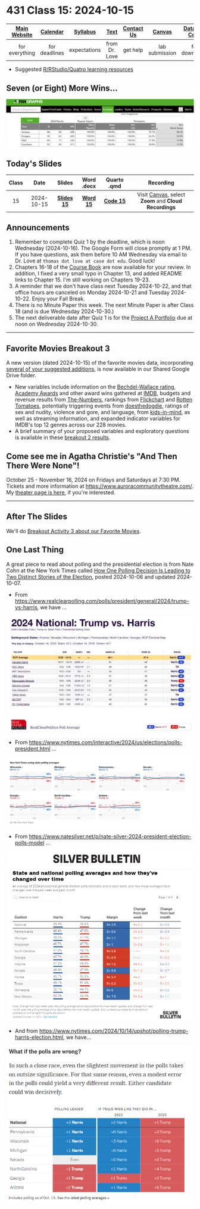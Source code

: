 # 431 Class 15: 2024-10-15

[Main Website](https://thomaselove.github.io/431-2024/) | [Calendar](https://thomaselove.github.io/431-2024/calendar.html) | [Syllabus](https://thomaselove.github.io/431-syllabus-2024/) | [Text](https://thomaselove.github.io/431-book/) | [Contact Us](https://thomaselove.github.io/431-2024/contact.html) | [Canvas](https://canvas.case.edu) | [Data and Code](https://github.com/THOMASELOVE/431-data)
:-----------: | :--------------: | :----------: | :---------: | :-------------: | :-----------: | :------------:
for everything | for deadlines | expectations | from Dr. Love | get help | lab submission | for downloads

- Suggested [R/RStudio/Quatro learning resources](https://thomaselove.github.io/431-2024/resources.html)

## Seven (or Eight) More Wins...

![](fg_2024-10-14.png)

## Today's Slides

Class | Date | Slides | Word .docx | Quarto .qmd | Recording
:---: | :--------: | :------: | :------: | :------: | :-------------:
15 | 2024-10-15 | **[Slides 15](https://thomaselove.github.io/431-slides-2024/class15.html)** | **[Word 15](https://thomaselove.github.io/431-slides-2024/class15w.docx)** | **[Code 15](https://github.com/THOMASELOVE/431-slides-2024/blob/main/class15.qmd)** | Visit [Canvas](https://canvas.case.edu/), select **Zoom** and **Cloud Recordings**

## Announcements

1. Remember to complete Quiz 1 by the deadline, which is noon Wednesday (2024-10-16). The Google Form will close promptly at 1 PM. If you have questions, ask them before 10 AM Wednesday via email to Dr. Love at `thomas dot love at case dot edu`. Good luck!
2. Chapters 16-18 of the [Course Book](https://thomaselove.github.io/431-book/) are now available for your review. In addition, I fixed a very small typo in Chapter 13, and added README links to Chapter 15. I'm still working on Chapters 19-23.
3. A reminder that we don't have class next Tuesday 2024-10-22, and that office hours are canceled on Monday 2024-10-21 and Tuesday 2024-10-22. Enjoy your Fall Break.
4. There is no Minute Paper this week. The next Minute Paper is after Class 18 (and is due Wednesday 2024-10-30.)
5. The next deliverable date after Quiz 1 is for the [Project A Portfolio](https://thomaselove.github.io/431-projectA-2024/portfolio.html) due at noon on Wednesday 2024-10-30. 

---

## Favorite Movies Breakout 3

A new version (dated 2024-10-15) of the favorite movies data, incorporating [several of your suggested additions](https://github.com/THOMASELOVE/431-classes-2024/tree/main/movies#breakout-session-2), is now available in our Shared Google Drive folder.

- New variables include information on the [Bechdel-Wallace rating](https://bechdeltest.com/), [Academy Awards](https://www.oscars.org/) and other award wins gathered at [IMDB](https://www.imdb.com/), budgets and revenue results from [The-Numbers](https://the-numbers.com/), rankings from [Flickchart](https://www.flickchart.com/) and [Rotten Tomatoes](https://www.rottentomatoes.com/), potentially triggering events from [doesthedogdie](https://www.doesthedogdie.com/), ratings of sex and nudity, violence and gore, and language, from [kids-in-mind](https://kids-in-mind.com/), as well as streaming information, and expanded indicator variables for IMDB's top 12 genres across our 228 movies.
- A brief summary of your proposed variables and exploratory questions is available in these [breakout 2 results](https://github.com/THOMASELOVE/431-classes-2024/blob/main/movies/breakout2_results.md). 

## Come see me in Agatha Christie's "And Then There Were None"!

October 25 - November 16, 2024 on Fridays and Saturdays at 7:30 PM. Tickets and more information at <https://www.auroracommunitytheatre.com/>. My [theater page is here](https://github.com/THOMASELOVE/theater), if you're interested.

---

## After The Slides

We'll do [Breakout Activity 3 about our Favorite Movies](https://github.com/THOMASELOVE/431-classes-2024/blob/main/movies/breakout3.md).

## One Last Thing

A great piece to read about polling and the presidential election is from Nate Cohn at the New York Times called [How One Polling Decision Is Leading to Two Distinct Stories of the Election](https://www.nytimes.com/2024/10/06/upshot/polling-methods-election.html), posted 2024-10-06 and updated 2024-10-07.

- From <https://www.realclearpolling.com/polls/president/general/2024/trump-vs-harris>, we have ...

![](https://github.com/THOMASELOVE/431-classes-2024/blob/main/class15/rcp_2024-10-14.png) 

- From <https://www.nytimes.com/interactive/2024/us/elections/polls-president.html> ...

![](https://github.com/THOMASELOVE/431-classes-2024/blob/main/class15/nyt_2024-10-14.png) 

- From <https://www.natesilver.net/p/nate-silver-2024-president-election-polls-model> ...

![](https://github.com/THOMASELOVE/431-classes-2024/blob/main/class15/silver_2024-10-14.png) 

- And from <https://www.nytimes.com/2024/10/14/upshot/polling-trump-harris-election.html>, we have...

![](https://github.com/THOMASELOVE/431-classes-2024/blob/main/class15/nyt_2024-10-14_2.png)



